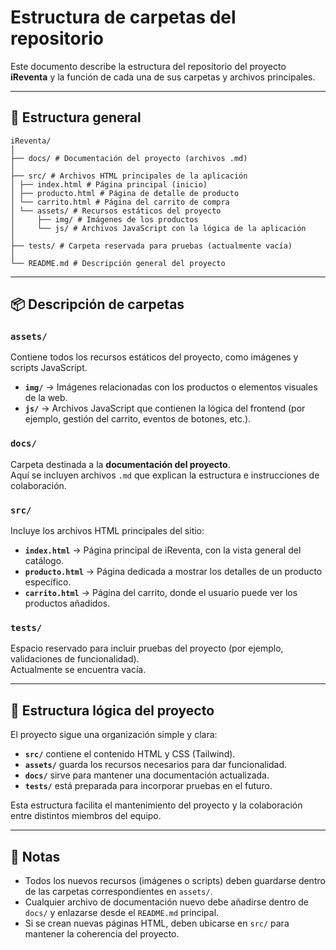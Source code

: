 # Estructura de carpetas del repositorio

Este documento describe la estructura del repositorio del proyecto **iReventa** y la función de cada una de sus carpetas y archivos principales.

---

## 📁 Estructura general
```
iReventa/
│
├── docs/ # Documentación del proyecto (archivos .md)
│
├── src/ # Archivos HTML principales de la aplicación
│ ├── index.html # Página principal (inicio)
│ ├── producto.html # Página de detalle de producto
│ └── carrito.html # Página del carrito de compra
│ └── assets/ # Recursos estáticos del proyecto
│     ├── img/ # Imágenes de los productos
│     └── js/ # Archivos JavaScript con la lógica de la aplicación
│
├── tests/ # Carpeta reservada para pruebas (actualmente vacía)
│
└── README.md # Descripción general del proyecto
```
---

## 📦 Descripción de carpetas

### `assets/`
Contiene todos los recursos estáticos del proyecto, como imágenes y scripts JavaScript.

- **`img/`** → Imágenes relacionadas con los productos o elementos visuales de la web.  
- **`js/`** → Archivos JavaScript que contienen la lógica del frontend (por ejemplo, gestión del carrito, eventos de botones, etc.).

### `docs/`
Carpeta destinada a la **documentación del proyecto**.  
Aquí se incluyen archivos `.md` que explican la estructura e instrucciones de colaboración.

### `src/`
Incluye los archivos HTML principales del sitio:

- **`index.html`** → Página principal de iReventa, con la vista general del catálogo.  
- **`producto.html`** → Página dedicada a mostrar los detalles de un producto específico.  
- **`carrito.html`** → Página del carrito, donde el usuario puede ver los productos añadidos.

### `tests/`
Espacio reservado para incluir pruebas del proyecto (por ejemplo, validaciones de funcionalidad).  
Actualmente se encuentra vacía.

---

## 🧩 Estructura lógica del proyecto

El proyecto sigue una organización simple y clara:
- **`src/`** contiene el contenido HTML y CSS (Tailwind).
- **`assets/`** guarda los recursos necesarios para dar funcionalidad.
- **`docs/`** sirve para mantener una documentación actualizada.
- **`tests/`** está preparada para incorporar pruebas en el futuro.

Esta estructura facilita el mantenimiento del proyecto y la colaboración entre distintos miembros del equipo.

---

## 📝 Notas

- Todos los nuevos recursos (imágenes o scripts) deben guardarse dentro de las carpetas correspondientes en `assets/`.
- Cualquier archivo de documentación nuevo debe añadirse dentro de `docs/` y enlazarse desde el `README.md` principal.
- Si se crean nuevas páginas HTML, deben ubicarse en `src/` para mantener la coherencia del proyecto.

